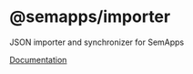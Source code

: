 # @semapps/importer

JSON importer and synchronizer for SemApps

[Documentation](https://semapps.org/docs/middleware/importer/index)

